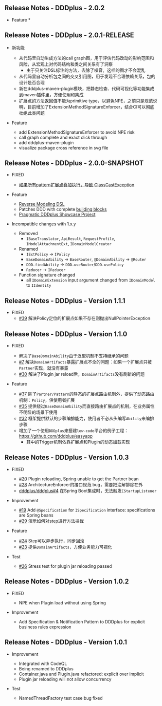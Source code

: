 ## Release Notes - DDDplus - 2.0.2

* Feature
   * 

## Release Notes - DDDplus - 2.0.1-RELEASE

* 新功能
   * 从代码里自动生成方法的call graph图，用于评估代码改动的影响范围和风险，从宏观上对代码结构和类之间关系有了洞察
      * 由于只关注DSL标注的方法，去除了噪音，这样的图才不会混乱
   * 从代码里自动分析包之间的交叉引用图，用于发现不合理依赖关系，包的设计是否合理
   * 新在dddplus-maven-plugin模块，把静态检查、代码可视化等功能集成到maven插件里，方便使用和集成
   * 扩展点的方法返回值不能为primitive type，以避免NPE，之前只是规范说明，目前增加了ExtensionMethodSignatureEnforcer，结合CI可以彻底杜绝此类问题

* Feature
   * add ExtensionMethodSignatureEnforcer to avoid NPE risk
   * call graph complete and exact click through
   * add dddplus-maven-plugin
   * visualize package cross reference in svg file

## Release Notes - DDDplus - 2.0.0-SNAPSHOT

* FIXED
   * [如果所有pattern扩展点叠加执行，导致 ClassCastException](https://github.com/dddplus/dddplus/commit/b90bd6a71b66f5b1c60460949bdd8b7ab833f854)

* Feature
   * [Reverse Modeling DSL](/dddplus-spec/src/main/java/io/github/dddplus/dsl/package-info.java)
   * Patches DDD with complete [building blocks](/dddplus-spec/src/main/java/io/github/dddplus/model/)
   * [Pragmatic DDDplus Showcase Project](/dddplus-test/src/test/java/ddd/plus/showcase/)

* Incompatible changes with 1.x.y
   * Removed
      * `IBaseTranslator`, `ApiResult`, `RequestProfile`, `IModelAttachmentExt`, `IDomainModelCreator`
   * Renamed
      * `IExtPolicy` -> `IPolicy`
      * `BaseDomainAbility` -> `BaseRouter`, `@DomainAbility` -> `@Router`
      * `DDD.findAbility` -> `DDD.useRouter`/`DDD.usePolicy`
      * `Reducer` -> `IReducer`
   * Function signature changed
      * all `IDomainExtension` input argument changed from `IDomainModel` to `IIdentity`

## Release Notes - DDDplus - Version 1.1.1

* FIXED
   * [#39](https://github.com/funkygao/cp-ddd-framework/issues/39) 解决Policy定位的扩展点如果不存在则抛出NullPointerException

## Release Notes - DDDplus - Version 1.1.0

* FIXED
   * 解决了`BaseDomainAbility`由于泛型机制不支持继承的问题
   * [#7](https://github.com/dddplus/dddplus/issues/7) 解决`DomainArtifacts`暴露扩展点不全的问题：如果一个扩展点只被`Partner`实现，就没有暴露
   * [#30](https://github.com/funkygao/cp-ddd-framework/issues/30) 解决了Plugin jar reload后，`DomainArtifacts`没有刷新的问题

* Feature
   * [#37](https://github.com/funkygao/cp-ddd-framework/issues/37) 除了`Partner/Pattern`的静态的扩展点路由机制外，提供了动态路由机制：`Policy`，供使用者扩展
   * [#35](https://github.com/funkygao/cp-ddd-framework/issues/35) 提供绕过`BaseDomainAbility`而直接路由扩展点的机制，在业务属性不明显的场景下使用
   * [#32](https://github.com/funkygao/cp-ddd-framework/issues/32) 框架提供默认的步骤编排能力，使用者不必从头编写`Ability`来编排步骤
   * 增加了一个使用`DDDplus`来搭建`low-code`平台的例子工程：https://github.com/dddplus/easyapp
      * 其中的Trigger机制依靠扩展点和Plugin的动态加载实现

## Release Notes - DDDplus - Version 1.0.3

* FIXED
   * [#20](https://github.com/funkygao/cp-ddd-framework/issues/20) Plugin reloading, Spring unable to get the Partner bean
   * [#28](https://github.com/funkygao/cp-ddd-framework/issues/28) ArchitectureEnforcer的接口规范 bug，需要把注解排除在外
   * [dddplus/dddplus#4](https://github.com/dddplus/dddplus/issues/4) 在Spring Boot集成时，无法触发`IStartupListener`

* Improvement
   * [#19](https://github.com/funkygao/cp-ddd-framework/issues/19) Add `@Specification` for `ISpecification` interface: specifications are Spring beans
   * [#29](https://github.com/funkygao/cp-ddd-framework/issues/29) 演示如何对step进行方法拦截

* Feature
   * [#24](https://github.com/funkygao/cp-ddd-framework/issues/24) Step可以异步执行，同步回滚
   * [#23](https://github.com/funkygao/cp-ddd-framework/issues/23) 提供`DomainArtifacts`，方便业务能力可视化

* Test
   * [#26](https://github.com/funkygao/cp-ddd-framework/issues/26) Stress test for plugin jar reloading passed

## Release Notes - DDDplus - Version 1.0.2

* FIXED
   * NPE when Plugin load without using Spring

* Improvement
   * Add Specification & Notification Pattern to DDDplus for explicit business rules expression

## Release Notes - DDDplus - Version 1.0.1

* Improvement
   * Integrated with CodeQL
   * Being renamed to DDDplus
   * Container.java and Plugin.java refactored: explicit over implicit
   * Plugin jar reloading will not allow concurrency

* Test
   * NamedThreadFactory test case bug fixed
